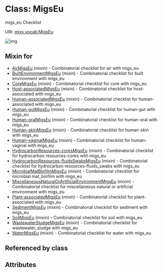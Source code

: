 
# Class: MigsEu


migs_eu Checklist

URI: [mixs.vocab:MigsEu](https://w3id.org/mixs/vocab/MigsEu)


![img](http://yuml.me/diagram/nofunky;dir:TB/class/[WaterMigsEu]uses%20-.->[MigsEu],[WastewaterSludgeMigsEu]uses%20-.->[MigsEu],[SoilMigsEu]uses%20-.->[MigsEu],[SedimentMigsEu]uses%20-.->[MigsEu],[Plant-associatedMigsEu]uses%20-.->[MigsEu],[MiscellaneousNaturalOrArtificialEnvironmentMigsEu]uses%20-.->[MigsEu],[MicrobialMatBiofilmMigsEu]uses%20-.->[MigsEu],[HydrocarbonResources-fluidsSwabsMigsEu]uses%20-.->[MigsEu],[HydrocarbonResources-coresMigsEu]uses%20-.->[MigsEu],[Human-vaginalMigsEu]uses%20-.->[MigsEu],[Human-skinMigsEu]uses%20-.->[MigsEu],[Human-oralMigsEu]uses%20-.->[MigsEu],[Human-gutMigsEu]uses%20-.->[MigsEu],[Human-associatedMigsEu]uses%20-.->[MigsEu],[Host-associatedMigsEu]uses%20-.->[MigsEu],[CoreMigsEu]uses%20-.->[MigsEu],[BuiltEnvironmentMigsEu]uses%20-.->[MigsEu],[AirMigsEu]uses%20-.->[MigsEu],[WaterMigsEu],[WastewaterSludgeMigsEu],[SoilMigsEu],[SedimentMigsEu],[Plant-associatedMigsEu],[MiscellaneousNaturalOrArtificialEnvironmentMigsEu],[MicrobialMatBiofilmMigsEu],[HydrocarbonResources-fluidsSwabsMigsEu],[HydrocarbonResources-coresMigsEu],[Human-vaginalMigsEu],[Human-skinMigsEu],[Human-oralMigsEu],[Human-gutMigsEu],[Human-associatedMigsEu],[Host-associatedMigsEu],[CoreMigsEu],[BuiltEnvironmentMigsEu],[AirMigsEu])

## Mixin for

 * [AirMigsEu](AirMigsEu.md) (mixin)  - Combinatorial checklist for air with migs_eu
 * [BuiltEnvironmentMigsEu](BuiltEnvironmentMigsEu.md) (mixin)  - Combinatorial checklist for built environment with migs_eu
 * [CoreMigsEu](CoreMigsEu.md) (mixin)  - Combinatorial checklist for core with migs_eu
 * [Host-associatedMigsEu](Host-associatedMigsEu.md) (mixin)  - Combinatorial checklist for host-associated with migs_eu
 * [Human-associatedMigsEu](Human-associatedMigsEu.md) (mixin)  - Combinatorial checklist for human-associated with migs_eu
 * [Human-gutMigsEu](Human-gutMigsEu.md) (mixin)  - Combinatorial checklist for human-gut with migs_eu
 * [Human-oralMigsEu](Human-oralMigsEu.md) (mixin)  - Combinatorial checklist for human-oral with migs_eu
 * [Human-skinMigsEu](Human-skinMigsEu.md) (mixin)  - Combinatorial checklist for human-skin with migs_eu
 * [Human-vaginalMigsEu](Human-vaginalMigsEu.md) (mixin)  - Combinatorial checklist for human-vaginal with migs_eu
 * [HydrocarbonResources-coresMigsEu](HydrocarbonResources-coresMigsEu.md) (mixin)  - Combinatorial checklist for hydrocarbon resources-cores with migs_eu
 * [HydrocarbonResources-fluidsSwabsMigsEu](HydrocarbonResources-fluidsSwabsMigsEu.md) (mixin)  - Combinatorial checklist for hydrocarbon resources-fluids_swabs with migs_eu
 * [MicrobialMatBiofilmMigsEu](MicrobialMatBiofilmMigsEu.md) (mixin)  - Combinatorial checklist for microbial mat_biofilm with migs_eu
 * [MiscellaneousNaturalOrArtificialEnvironmentMigsEu](MiscellaneousNaturalOrArtificialEnvironmentMigsEu.md) (mixin)  - Combinatorial checklist for miscellaneous natural or artificial environment with migs_eu
 * [Plant-associatedMigsEu](Plant-associatedMigsEu.md) (mixin)  - Combinatorial checklist for plant-associated with migs_eu
 * [SedimentMigsEu](SedimentMigsEu.md) (mixin)  - Combinatorial checklist for sediment with migs_eu
 * [SoilMigsEu](SoilMigsEu.md) (mixin)  - Combinatorial checklist for soil with migs_eu
 * [WastewaterSludgeMigsEu](WastewaterSludgeMigsEu.md) (mixin)  - Combinatorial checklist for wastewater_sludge with migs_eu
 * [WaterMigsEu](WaterMigsEu.md) (mixin)  - Combinatorial checklist for water with migs_eu

## Referenced by class


## Attributes

